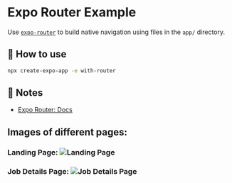 # Expo Router Example

Use [`expo-router`](https://docs.expo.dev/router/introduction/) to build native navigation using files in the `app/` directory.

## 🚀 How to use

```sh
npx create-expo-app -e with-router
```

## 📝 Notes

- [Expo Router: Docs](https://docs.expo.dev/router/introduction/)

## Images of different pages:
### Landing Page: ![Landing Page](https://i.imgur.com/mo5CAHy.jpg)
### Job Details Page: ![Job Details Page](https://i.imgur.com/Kjoid1F.jpg)

